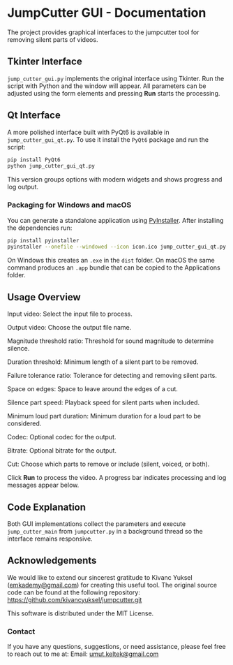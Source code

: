 
# JumpCutter GUI  - Documentation

The project provides graphical interfaces to the jumpcutter tool for removing silent parts of videos.

## Tkinter Interface

`jump_cutter_gui.py` implements the original interface using Tkinter. Run the script with Python and the window will appear. All parameters can be adjusted using the form elements and pressing **Run** starts the processing.

## Qt Interface

A more polished interface built with PyQt6 is available in `jump_cutter_gui_qt.py`. To use it install the `PyQt6` package and run the script:

```bash
pip install PyQt6
python jump_cutter_gui_qt.py
```

This version groups options with modern widgets and shows progress and log output.

### Packaging for Windows and macOS

You can generate a standalone application using [PyInstaller](https://pyinstaller.org/).
After installing the dependencies run:

```bash
pip install pyinstaller
pyinstaller --onefile --windowed --icon icon.ico jump_cutter_gui_qt.py
```

On Windows this creates an `.exe` in the `dist` folder. On macOS the same command
produces an `.app` bundle that can be copied to the Applications folder.

## Usage Overview

Input video: Select the input file to process.

Output video: Choose the output file name.

Magnitude threshold ratio: Threshold for sound magnitude to determine silence.

Duration threshold: Minimum length of a silent part to be removed.

Failure tolerance ratio: Tolerance for detecting and removing silent parts.

Space on edges: Space to leave around the edges of a cut.

Silence part speed: Playback speed for silent parts when included.

Minimum loud part duration: Minimum duration for a loud part to be considered.

Codec: Optional codec for the output.

Bitrate: Optional bitrate for the output.

Cut: Choose which parts to remove or include (silent, voiced, or both).

Click **Run** to process the video. A progress bar indicates processing and log messages appear below.

## Code Explanation

Both GUI implementations collect the parameters and execute `jump_cutter_main` from `jumpcutter.py` in a background thread so the interface remains responsive.

## Acknowledgements
We would like to extend our sincerest gratitude to Kivanc Yuksel (emkademy@gmail.com) for creating this useful tool. The original source code can be found at the following repository: https://github.com/kivancyuksel/jumpcutter.git

This software is distributed under the MIT License.

### Contact
If you have any questions, suggestions, or need assistance, please feel free to reach out to me at:
Email: umut.keltek@gmail.com
